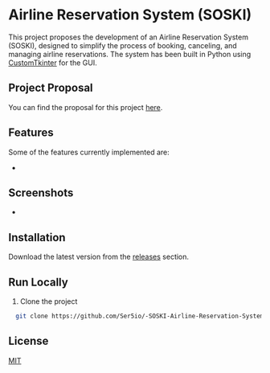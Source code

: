 # Airline Reservation System (SOSKI)

This project proposes the development of an Airline Reservation System (SOSKI), designed to simplify the process of booking, canceling, and managing airline reservations. The system has been built in Python using [CustomTkinter](https://customtkinter.tomschimansky.com/) for the GUI.

## Project Proposal

You can find the proposal for this project [here](https://github.com/Ser5io/-SOSKI-Airline-Reservation-System-/blob/main/Project%20Proposal.pdf).

## Features

Some of the features currently implemented are:

- 

## Screenshots

- 

## Installation

Download the latest version from the [releases](https://github.com/kareem-ghazi/smart-surveillance-system/releases) section.

## Run Locally

1. Clone the project

```bash
  git clone https://github.com/Ser5io/-SOSKI-Airline-Reservation-System-
```

## License

[MIT](https://choosealicense.com/licenses/mit/)
